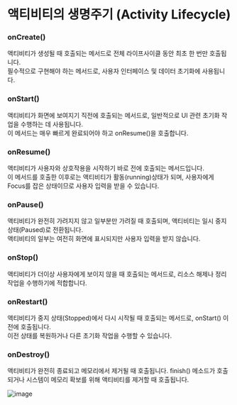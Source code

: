 # 액티비티의 생명주기 (Activity Lifecycle)
### onCreate()
액티비티가 생성될 때 호출되는 메서드로 전체 라이프사이클 동안 최초 한 번만 호출됩니다.<br>
필수적으로 구현해야 하는 메서드로, 사용자 인터페이스 및 데이터 초기화에 사용됩니다.

### onStart()
액티비티가 화면에 보여지기 직전에 호출되는 메서드로, 일반적으로 UI 관련 초기화 작업을 수행하는 데 사용됩니다.<br>
이 메서드는 매우 빠르게 완료되어야 하고 onResume()을 호출합니다.

### onResume()
액티비티가 사용자와 상호작용을 시작하기 바로 전에 호출되는 메서드입니다.<br>
이 메서드를 호출한 이후로는 액티비티가 활동(running)상태가 되며, 사용자에게 Focus를 잡은 상태이므로 사용자 입력을 받을 수 있습니다.

### onPause()
액티비티가 완전히 가려지지 않고 일부분만 가려질 때 호출되며, 액티비티는 일시 중지 상태(Paused)로 전환됩니다.<br>
액티비티의 일부는 여전히 화면에 표시되지만 사용자 입력을 받지 않습니다.

### onStop()
액티비티가 더이상 사용자에게 보이지 않을 때 호출되는 메서드로, 리소스 해제나 정리 작업을 수행하기에 적합합니다.

### onRestart()
액티비티가 중지 상태(Stopped)에서 다시 시작될 때 호출되는 메서드로, onStart() 이전에 호출됩니다.<br>
이전 상태를 복원하거나 다른 초기화 작업을 수행할 수 있습니다.

### onDestroy()
액티비티가 완전히 종료되고 메모리에서 제거될 때 호출됩니다. finish() 메소드가 호출되거나 시스템이 메모리 확보를 위해 액티비티를 제거할 때 호출됩니다.

![image](https://github.com/sdhong0609/tech-interview-study/assets/78577085/137221d0-a6c2-4431-8641-b50d32e83ac7)

